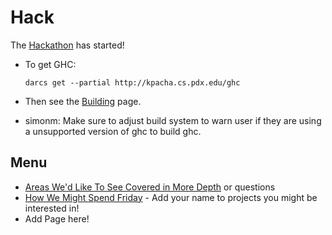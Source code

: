 # Hack



The [Hackathon](hackathon) has started!


- To get GHC:

  ```wiki
  darcs get --partial http://kpacha.cs.pdx.edu/ghc
  ```

- Then see the [Building](building) page.
- simonm: Make sure to adjust build system to warn user if they are using a unsupported version of ghc to build ghc.

## Menu


- [Areas We'd Like To See Covered in More Depth](more-depth) or questions
- [How We Might Spend Friday](friday-ideas) - Add your name to projects you might be interested in!
- Add Page here!
